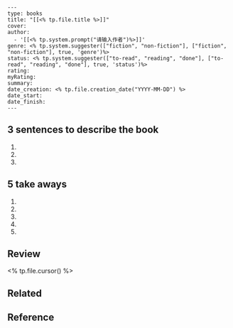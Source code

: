 ```
---
type: books
title: "[[<% tp.file.title %>]]"
cover: 
author:
  - '[[<% tp.system.prompt("请输入作者")%>]]'
genre: <% tp.system.suggester(["fiction", "non-fiction"], ["fiction", "non-fiction"], true, 'genre')%>
status: <% tp.system.suggester(["to-read", "reading", "done"], ["to-read", "reading", "done"], true, 'status')%>
rating: 
myRating: 
summary: 
date_creation: <% tp.file.creation_date("YYYY-MM-DD") %>
date_start: 
date_finish:
---
```
## 3 sentences to describe the book
1. 
2. 
3. 

## 5 take aways
1. 
2. 
3. 
4. 
5. 

## Review
<% tp.file.cursor() %>


## Related



## Reference

